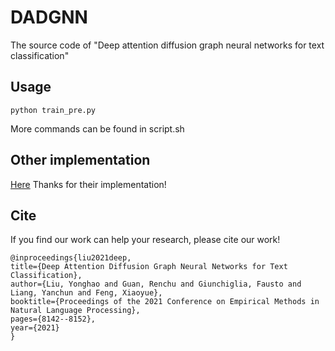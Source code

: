 # DADGNN
The source code of "Deep attention diffusion graph neural networks for text classification"

## Usage
```
python train_pre.py
```
More commands can be found in script.sh

## Other implementation
[Here](https://github.com/Ipouyall/DADGNN)
Thanks for their implementation!

## Cite

If you find our work can help your research, please cite our work! <br>
```
@inproceedings{liu2021deep,
title={Deep Attention Diffusion Graph Neural Networks for Text Classification},  
author={Liu, Yonghao and Guan, Renchu and Giunchiglia, Fausto and Liang, Yanchun and Feng, Xiaoyue},  
booktitle={Proceedings of the 2021 Conference on Empirical Methods in Natural Language Processing},  
pages={8142--8152},  
year={2021}  
}
```
